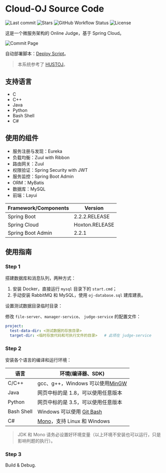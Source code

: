 # Cloud-OJ Source Code

![Last commit](https://img.shields.io/github/last-commit/imcloudfloating/Cloud-OJ) ![Stars](https://img.shields.io/github/stars/imcloudfloating/Cloud-OJ) ![GitHub Workflow Status](https://img.shields.io/github/workflow/status/imcloudfloating/Cloud-OJ/Java%20CI%20with%20Maven) ![License](https://img.shields.io/github/license/imcloudfloating/Cloud-OJ)

这是一个微服务架构的 Online Judge，基于 Spring Cloud。

![Commit Page](https://note-and-blog.oss-cn-beijing.aliyuncs.com/cloud_oj/commit.png)

自动部署脚本：[Deploy Script](https://github.com/imcloudfloating/Cloud-OJ-Docker)。

> 本系统参考了 [HUSTOJ](https://github.com/zhblue/hustoj)。

## 支持语言

- C
- C++
- Java
- Python
- Bash Shell
- C#

## 使用的组件

- 服务注册与发现：Eureka
- 负载均衡：Zuul with Ribbon
- 路由网关：Zuul
- 权限验证：Spring Security with JWT
- 服务监控：Spring Boot Admin
- ORM：MyBatis
- 数据库：MySQL
- 前端：Layui

Framework/Components    | Version
------------------------|-----------------
Spring Boot             | 2.2.2.RELEASE
Spring Cloud            | Hoxton.RELEASE
Spring Boot Admin       | 2.2.1

## 使用指南

### Step 1

搭建数据库和消息队列，两种方式：

1. 安装 Docker，直接运行 `mysql` 目录下的 `start.cmd`；
2. 手动安装 RabbitMQ 和 MySQL，使用 `oj-database.sql` 建库建表。

设置测试数据目录临时目录：

修改 `file-server`、`manager-service`、 `judge-service` 的配置文件：

```yaml
project:
  test-data-dir: <测试数据的存放目录>
  target-dir: <临时存放代码和可执行文件的目录>   # 此项在 judge-service
```

### Step 2

安装各个语言的编译和运行环境：

语言         | 环境(编译器、SDK)   
------------|-----------------------------------------------------------
C/C++       | gcc、g++，Windows 可以使用[MinGW](http://www.mingw.org/)
Java        | 网页中标的是 1.8，可以使用任意版本
Python      | 网页中标的是 3.5，可以使用任意版本
Bash Shell  | Windows 可以使用 [Git Bash](https://git-scm.com/)
C#          | [Mono](https://www.mono-project.com/)，支持 Linux 和 Windows

> JDK 和 Mono 请务必设置好环境变量（以上环境不安装也可以运行，只是影响判题的执行）。

### Step 3

Build & Debug.

